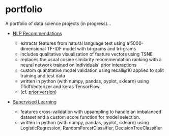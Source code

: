 # portfolio

A portfolio of data science projects (in progress)...

* [NLP Recommendations](dc/deep_recommendations.ipynb)
  * extracts features from natural language text using a 5000-dimensional TF-IDF model with bi-grams and tri-grams
  * includes qualitative visualization of feature vectors using TSNE
  * replaces the usual cosine similarity recommendation ranking with a neural network trained on individuals' prior interactions
  * custom quantitative model validation using recall@10 applied to split training and test data
  * written in python (with numpy, pandas, pyplot, sklearn) using TfidfVectorizer and keras TensorFlow
  * (cf. [prior version](dc/dc%20recommendations.ipynb))

* [Supervised Learning](student/analysis.ipynb)
  * features cross-validation with upsampling to handle an imbalanced dataset and a custom score function for model selection.
  * written in python (with numpy, pandas, pyplot, sklearn) using LogisticRegression, RandomForestClassifier, DecisionTreeClassifier
